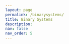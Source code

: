 ```yaml
---
layout: page
permalink: /binarysystems/
title: Binary Systems
description: 
nav: false
nav_order: 5
---
```



